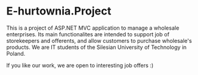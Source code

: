 # E-hurtownia.Project

This is a project of ASP.NET MVC application to manage a wholesale enterprises. 
Its main functionalites are intended to support job of storekeepers and offerents, and allow customers to purchase wholesale's products.
We are IT students of the Silesian University of Technology in Poland.

If you like our work, we are open to interesting job offers :)
